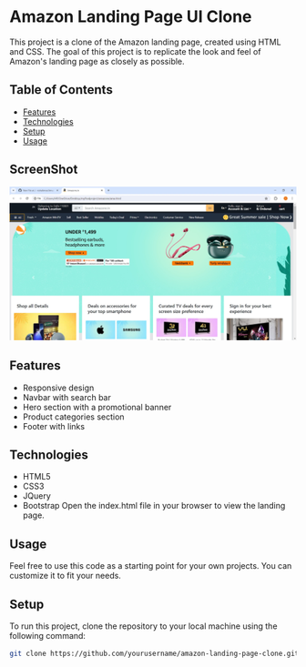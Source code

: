 
# Amazon Landing Page UI Clone

This project is a clone of the Amazon landing page, created using HTML and CSS. The goal of this project is to replicate the look and feel of Amazon's landing page as closely as possible.

## Table of Contents
- [Features](#features)
- [Technologies](#technologies)
- [Setup](#setup)
- [Usage](#usage)

## ScreenShot
![Amazon Landing Page UI Clone](./amaone.jpg)
## Features
- Responsive design
- Navbar with search bar
- Hero section with a promotional banner
- Product categories section
- Footer with links

## Technologies
- HTML5
- CSS3
- JQuery
- Bootstrap
 Open the index.html file in your browser to view the landing page.

## Usage
Feel free to use this code as a starting point for your own projects. You can customize it to fit your needs.

## Setup
To run this project, clone the repository to your local machine using the following command:

```bash
git clone https://github.com/yourusername/amazon-landing-page-clone.git

